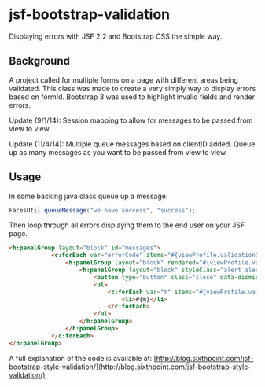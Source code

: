 jsf-bootstrap-validation
========================

Displaying errors with JSF 2.2 and Bootstrap CSS the simple way.

Background
------------

A project called for multiple forms on a page with different areas being validated. This class was made to create a very simply way to display errors based on formId. Bootstrap 3 was used to highlight invalid fields and render errors.

Update (9/1/14): Session mapping to allow for messages to be passed from view to view.

Update (11/4/14): Multiple queue messages based on clientID added. Queue up as many messages as you want to be passed from view to view.

Usage
------------

In some backing java class queue up a message.


```java
FacesUtil.queueMessage("we have success", "success");
```


Then loop through all errors displaying them to the end user on your JSF page.

```html
<h:panelGroup layout="block" id="messages">
            <c:forEach var="errorCode" items="#{viewProfile.validationOptions()}">
                <h:panelGroup layout="block" rendered="#{viewProfile.validation('profileForm', errorCode).size() gt 0}">
                    <h:panelGroup layout="block" styleClass="alert alert-#{errorCode} alert-dismissable">
                        <button type="button" class="close" data-dismiss="alert" aria-hidden="true">&#xD7;</button>
                        <ul>
                            <c:forEach var="m" items="#{viewProfile.validation('profileForm', errorCode)}">
                                <li>#{m}</li>
                            </c:forEach>
                        </ul>
                    </h:panelGroup>
                </h:panelGroup>
            </c:forEach>
</h:panelGroup>
```

A full explanation of the code is available at: [http://blog.sixthpoint.com/jsf-bootstrap-style-validation/](http://blog.sixthpoint.com/jsf-bootstrap-style-validation/)
